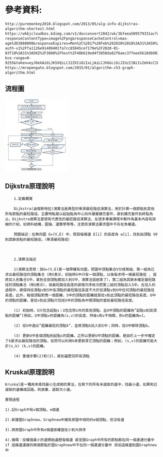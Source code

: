 參考資料:
====
    http://puremonkey2010.blogspot.com/2013/05/alg-info-dijkstras-algorithm-shortest.html
    https://wkbjcloudbos.bdimg.com/v1/docconvert2842/wk/3bfeea509579331acfa80741eb26eeaf/0.png?responseContentType=image%2Fpng&responseCacheControl=max-age%3D3888000&responseExpires=Mon%2C%2017%20Feb%202020%2018%3A31%3A50%20%2B0800&authorization=bce-auth-v1%2Ffa1126e91489401fa7cc85045ce7179e%2F2020-01-03T10%3A31%3A50Z%2F3600%2Fhost%2F48b619ed4f3858da82f6aec37feee5618db983add1563f199ab0a78ee30a2a7f&x-bce-range=0-9255&token=eyJ0eXAiOiJKSVQiLCJ2ZXIiOiIxLjAiLCJhbGciOiJIUzI1NiIsImV4cCI6MTU3ODA1MTExMCwidXJpIjp0cnVlLCJwYXJhbXMiOlsicmVzcG9uc2VDb250ZW50VHlwZSIsInJlc3BvbnNlQ2FjaGVDb250cm9sIiwicmVzcG9uc2VFeHBpcmVzIiwieC1iY2UtcmFuZ2UiXX0%3D.SFux%2Bw9oe0RTl%2BbPukdEdC4lGl7dPHgUQcqUsf6gMF8%3D.1578051110)
    https://mropengate.blogspot.com/2015/01/algorithm-ch3-graph-algorithm.html
流程圖
------
![img](https://github.com/ghost36168/realreason/blob/master/%E5%9C%96%E7%89%87/%E6%BC%94%E7%AE%97%E6%B3%9501.jpg)

Dijkstra原理說明
------
        1.定義概覽

        Dijkstra(迪傑斯特拉)演算法是典型的單源最短路徑演算法，用於計算一個節點到其他所有節點的最短路徑。主要特點是以起始點為中心向外層層擴充套件，直到擴充套件到終點為止。Dijkstra演算法是很有代表性的最短路徑演算法，在很多專業課程中都作為基本內容有詳細的介紹，如資料結構，圖論，運籌學等等。注意該演算法要求圖中不存在負權邊。

        問題描述：在無向圖 G=(V,E) 中，假設每條邊 E[i] 的長度為 w[i]，找到由頂點 V0 到其餘各點的最短路徑。（單源最短路徑）

 

        2.演算法描述

        1)演算法思想：設G=(V,E)是一個帶權有向圖，把圖中頂點集合V分成兩組，第一組為已求出最短路徑的頂點集合（用S表示，初始時S中只有一個源點，以後每求得一條最短路徑 , 就將加入到集合S中，直到全部頂點都加入到S中，演算法就結束了），第二組為其餘未確定最短路徑的頂點集合（用U表示），按最短路徑長度的遞增次序依次把第二組的頂點加入S中。在加入的過程中，總保持從源點v到S中各頂點的最短路徑長度不大於從源點v到U中任何頂點的最短路徑長度。此外，每個頂點對應一個距離，S中的頂點的距離就是從v到此頂點的最短路徑長度，U中的頂點的距離，是從v到此頂點只包括S中的頂點為中間頂點的當前最短路徑長度。

        (1) 初始時，S只包含起點s；U包含除s外的其他頂點，且U中頂點的距離為”起點s到該頂點的距離”[例如，U中頂點v的距離為(s,v)的長度，然後s和v不相鄰，則v的距離為∞]。

        (2) 從U中選出”距離最短的頂點k”，並將頂點k加入到S中；同時，從U中移除頂點k。

        (3) 更新U中各個頂點到起點s的距離。之所以更新U中頂點的距離，是由於上一步中確定了k是求出最短路徑的頂點，從而可以利用k來更新其它頂點的距離；例如，(s,v)的距離可能大於(s,k) (k,v)的距離。

        (4) 重複步驟(2)和(3)，直到遍歷完所有頂點

Kruskal原理說明
------
    Kruskal是一種用來尋找最小生成樹的算法，在剩下的所有未選取的邊中，找最小邊，如果和已選取的邊構成回路，則放棄，選取次小邊。

    實現過程

    1).記Graph中有v個頂點，e個邊

    2).新建圖Graphnew，Graphnew中擁有原圖中相同的e個頂點，但沒有邊

    3).將原圖Graph中所有e個邊按權值從小到大排序

    4).循環：從權值最小的邊開始遍歷每條邊 直至圖Graph中所有的節點都在同一個連通分量中 if 這條邊連接的兩個節點於圖Graphnew中不在同一個連通分量中 添加這條邊到圖Graphnew中

